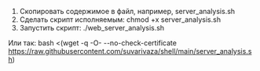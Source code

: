 

1.	Скопировать содержимое в файл, например, server_analysis.sh
2.	Сделать скрипт исполняемым: chmod +x server_analysis.sh
3.	Запустить скрипт: ./web_server_analysis.sh

Или так:
bash <(wget -q -O- --no-check-certificate https://raw.githubusercontent.com/suvarivaza/shell/main/server_analysis.sh)

